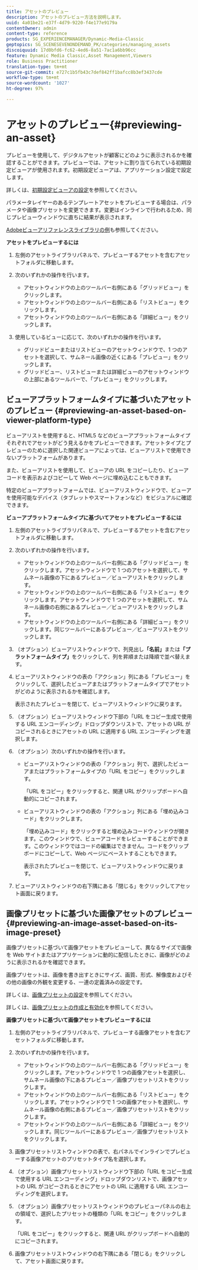```yaml
---
title: アセットのプレビュー
description: アセットのプレビュー方法を説明します。
uuid: 4a01be21-e37f-4d79-9220-f4e177e9179a
contentOwner: admin
content-type: reference
products: SG_EXPERIENCEMANAGER/Dynamic-Media-Classic
geptopics: SG_SCENESEVENONDEMAND_PK/categories/managing_assets
discoiquuid: 17d0bfd6-fc62-4ed6-8a51-7ac1a6bb96cc
feature: Dynamic Media Classic,Asset Management,Viewers
role: Business Practitioner
translation-type: tm+mt
source-git-commit: e727c1b5fb43c7def842ff1bafcc8b3ef3437cde
workflow-type: tm+mt
source-wordcount: '1027'
ht-degree: 97%

---
```



# アセットのプレビュー{#previewing-an-asset}

プレビューを使用して、デジタルアセットが顧客にどのように表示されるかを確認することができます。プレビューでは、アセットに割り当てられている初期設定ビューアが使用されます。初期設定ビューアは、アプリケーション設定で設定します。

詳しくは、[初期設定ビューアの設定](application-setup.md#configuring_default_viewers)を参照してください。

パラメータレイヤーのあるテンプレートアセットをプレビューする場合は、パラメータや画像プリセットを変更できます。変更はインラインで行われるため、同じプレビューウィンドウに直ちに結果が表示されます。

[Adobeビューアリファレンスライブラリの例](https://landing.adobe.com/en/na/dynamic-media/ctir-2755/live-demos.html)も参照してください。

**アセットをプレビューするには**

1. 左側のアセットライブラリパネルで、プレビューするアセットを含むアセットフォルダに移動します。
1. 次のいずれかの操作を行います。

   * アセットウィンドウの上のツールバー右側にある「グリッドビュー」をクリックします。
   * アセットウィンドウの上のツールバー右側にある「リストビュー」をクリックします。
   * アセットウィンドウの上のツールバー右側にある「詳細ビュー」をクリックします。

1. 使用しているビューに応じて、次のいずれかの操作を行います。

   * グリッドビューまたはリストビューのアセットウィンドウで、1 つのアセットを選択して、サムネール画像の近くにある「プレビュー」をクリックします。
   * グリッドビュー、リストビューまたは詳細ビューのアセットウィンドウの上部にあるツールバーで、「プレビュー」をクリックします。

## ビューアプラットフォームタイプに基づいたアセットのプレビュー  {#previewing-an-asset-based-on-viewer-platform-type}

ビューアリストを使用すると、HTML5 などのビューアプラットフォームタイプそれぞれでアセットがどう見えるかをプレビューできます。アセットタイプとプレビューのために選択した関連ビューアによっては、ビューアリストで使用できないプラットフォームがあります。

また、ビューアリストを使用して、ビューアの URL をコピーしたり、ビューアコードを表示およびコピーして Web ページに埋め込むこともできます。

特定のビューアプラットフォームでは、ビューアリストウィンドウで、ビューアを使用可能なデバイス（タブレットやスマートフォンなど）をビジュアルに確認できます。

**ビューアプラットフォームタイプに基づいてアセットをプレビューするには**

1. 左側のアセットライブラリパネルで、プレビューするアセットを含むアセットフォルダに移動します。
1. 次のいずれかの操作を行います。

   * アセットウィンドウの上のツールバー右側にある「グリッドビュー」をクリックします。アセットウィンドウで 1 つのアセットを選択して、サムネール画像の下にあるプレビュー／ビューアリストをクリックします。
   * アセットウィンドウの上のツールバー右側にある「リストビュー」をクリックします。アセットウィンドウで 1 つのアセットを選択して、サムネール画像の右側にあるプレビュー／ビューアリストをクリックします。
   * アセットウィンドウの上のツールバー右側にある「詳細ビュー」をクリックします。同じツールバーにあるプレビュー／ビューアリストをクリックします。

1. （オプション）ビューアリストウィンドウで、列見出し&#x200B;**「名前」**&#x200B;または&#x200B;**「プラットフォームタイプ」**&#x200B;をクリックして、列を昇順または降順で並べ替えます。
1. ビューアリストウィンドウの表の「アクション」列にある「プレビュー」をクリックして、選択したビューアまたはプラットフォームタイプでアセットがどのように表示されるかを確認します。

   表示されたプレビューを閉じて、ビューアリストウィンドウに戻ります。

1. （オプション）ビューアリストウィンドウ下部の「URL をコピー生成で使用する URL エンコーディング」ドロップダウンリストで、アセットの URL がコピーされるときにアセットの URL に適用する URL エンコーディングを選択します。
1. （オプション）次のいずれかの操作を行います。

   * ビューアリストウィンドウの表の「アクション」列で、選択したビューアまたはプラットフォームタイプの「URL をコピー」をクリックします。

      「URL をコピー」をクリックすると、関連 URL がクリップボードへ自動的にコピーされます。

   * ビューアリストウィンドウの表の「アクション」列にある「埋め込みコード」をクリックします。

      「埋め込みコード」をクリックすると埋め込みコードウィンドウが開きます。このウィンドウで、ビューアコードをレビューすることができます。このウィンドウではコードの編集はできません。コードをクリップボードにコピーして、Web ページにペーストすることもできます。

      表示されたプレビューを閉じて、ビューアリストウィンドウに戻ります。

1. ビューアリストウィンドウの右下隅にある「閉じる」をクリックしてアセット画面に戻ります。

## 画像プリセットに基づいた画像アセットのプレビュー  {#previewing-an-image-asset-based-on-its-image-preset}

画像プリセットに基づいて画像アセットをプレビューして、異なるサイズで画像を Web サイトまたはアプリケーションに動的に配信したときに、画像がどのように表示されるかを確認できます。

画像プリセットは、画像を書き出すときにサイズ、画質、形式、解像度およびその他の画像の外観を変更する、一連の定義済みの設定です。

詳しくは、[画像プリセットの設定](setting-image-presets.md#setting_up_image_presets)を参照してください。

詳しくは、[画像プリセットの作成と有効化](creating-enabling-image-presets.md#creating_and_enabling_image_presets)を参照してください。

**画像プリセットに基づいて画像アセットをプレビューするには**

1. 左側のアセットライブラリパネルで、プレビューする画像アセットを含むアセットフォルダに移動します。
1. 次のいずれかの操作を行います。

   * アセットウィンドウの上のツールバー右側にある「グリッドビュー」をクリックします。アセットウィンドウで 1 つの画像アセットを選択し、サムネール画像の下にあるプレビュー／画像プリセットリストをクリックします。
   * アセットウィンドウの上のツールバー右側にある「リストビュー」をクリックします。アセットウィンドウで 1 つの画像アセットを選択し、サムネール画像の右側にあるプレビュー／画像プリセットリストをクリックします。
   * アセットウィンドウの上のツールバー右側にある「詳細ビュー」をクリックします。同じツールバーにあるプレビュー／画像プリセットリストをクリックします。

1. 画像プリセットリストウィンドウの表で、右パネルでインラインでプレビューする画像アセットのプリセットタイプ名を選択します。
1. （オプション）画像プリセットリストウィンドウ下部の「URL をコピー生成で使用する URL エンコーディング」ドロップダウンリストで、画像アセットの URL がコピーされるときにアセットの URL に適用する URL エンコーディングを選択します。
1. （オプション）画像プリセットリストウィンドウのプレビューパネルの右上の領域で、選択したプリセットの種類の「URL をコピー」をクリックします。

   「URL をコピー」をクリックすると、関連 URL がクリップボードへ自動的にコピーされます。

1. 画像プリセットリストウィンドウの右下隅にある「閉じる」をクリックして、アセット画面に戻ります。

